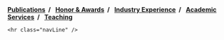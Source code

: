<div class="navi">
    <span><strong><a href="#publications">Publications</a>&nbsp;&nbsp;/&nbsp;&nbsp;</strong></span>
    <span><strong><a href="#honors">Honor & Awards</a>&nbsp;&nbsp;/&nbsp;&nbsp;</strong></span>
    <span><strong><a href="#experience">Industry Experience</a>&nbsp;&nbsp;/&nbsp;&nbsp;</strong></span>
    <span><strong><a href="#academic_activity">Academic Services</a>&nbsp;&nbsp;/&nbsp;&nbsp;</strong></span>
    <span><strong><a href="#teaching">Teaching</a></strong></span>

    <hr class="navLine" />
</div>